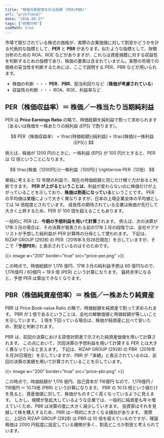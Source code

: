 ```yaml
---
title: "株価の割安度を計る指標 (PER/PBR)"
url: "p/ykf3exd/"
date: "2016-08-27"
tags: ["財務分析"]
useMath: true
---
```


市場で取引されている株式の価格が、実際の企業価値に対して割安かどうかを計る代表的な指標として、**PER** と **PBR** があります。似たような指標として、財務分析のための ROA、ROE などがありますが、これらは資産規模に対する収益性を判断するための指標であり、株価の要素は含まれていません。実際の市場での価格の妥当性を判断するためには、ここで説明する PER、PBR などが用いられます。

* 株価の判断 ・・・ **PER**、**PBR**、配当利回りなど（**株価が考慮されている**）
* 収益性の判断 ・・・ ROA、ROE、利益率など


PER（株価収益率）＝ 株価／一株当たり当期純利益
----

PER は **Price Earnings Ratio** の略で、時価総額を純利益で割って求められます（あるいは株価を一株あたりの純利益 (EPS) で割ります）。

$$
  PER（株価収益率） = \frac{時価総額}{純利益} = \frac{株価}{一株利益（EPS）}
$$

例えば、株価が 1200 円のときに、一株利益 (EPS) が 100 円だとすると、PER は 12 倍ということになります。

$$
  \frac{株価（1200円）}{一株利益（100円）} \rightarrow PER（12倍）
$$

単純に考えると 12 年間の利益で、現在の時価総額と同じだけ稼ぐ力があると判断できます。
**PER が上がるということは**、利益が変わらないのに株価だけが上がっていることを示しており、**株価は割高になっている**ということです。
PER の平均値は業種によって大きく異なりますが、日本の上場企業全体の平均値としては 14 倍程度とされています。
成長性の期待されている企業は株価が先行して大きく上昇するため、PER が 100 倍を超えることもあります。

一般的に PER は、**今期の予想利益を用いて計算**されます。
例えば、次の決算が17年３月の場合は、その決算が発表される前の17年１月の段階では、会社やアナリストが予想した純利益が PER 計算時の分母として使われます。
下記は、RIZAP GROUP (2928) の PER（2016年８月26日現在）を示していますが、そこで「**予想PER**」と表示されているのはそのためです。

{{< image w="200" border="true" src="price-per.png" >}}

この時点で、時価総額が 1,176 億円、17年３月の純利益予想は 60 億円なので、1,176億円 / 60億円 = 19.6 倍 (PER) という計算になります。
最終赤字になると、予想 PER は算出できなくなります。


PBR（株価純資産倍率）＝ 株価／一株あたり純資産
----

PBR は Price Book-value Ratio の略で、時価総額を純資産で割って求められます。
PBR が１倍であるということは、会社の解散価値と時価総額が等しいことを示しています。
１倍を下回っている場合は、株価が純資産に比べて安いため、割安と判断されます。

PBR は、前回の決算における貸借対照表で示された純資産価値を用いて計算されます。
この点において、次回決算の予想利益を用いて計算する PER とは大きく異なっていると言えます。
下記は、RIZAP GROUP (2928) の PBR（2016年８月26日現在）を示していますが、PBR が「実績」と表示されているのは、前回の決算の実績を用いて計算されていることを示しています。

{{< image w="200" border="true" src="price-pbr.png" >}}

この時点で、時価総額が 1,176 億円、自己資本が 116億円 なので、1,176億円 / 116億円 ＝ 10.13倍 (PBR) という計算になります。
PBR の 10.13 倍という値だけを見ると、資産価値に対して、株価がものすごく高くなっているように見えます。
しかし、規模が急拡大しているような企業では、一般的に純資産も年々増えていくため、PBR は決算の度に大きく減少していきます。
投資家はそれを見越して株を購入するため、PBR は一時的に大きくなる傾向があります。
実際に、上記の RIZAP GROUP (2928) は PBR は 10 倍を超えているのですが、理論株価は 2000 円程度に設定している機関が多く、割高どころか割安と考えられています。

